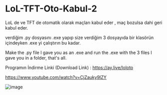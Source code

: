 # LoL-TFT-Oto-Kabul-2
LoL de ve TFT de otomatik olarak maçları kabul eder , maç bozulsa dahi geri kabul eder.

verdiğim .py dosyasını .exe yapıp size verdiğim 3 dosyayıda bir klasörün içindeyken .exe yi çalıştırın bu kadar.

Make the .py file I gave you as an .exe and run the .exe with the 3 files I gave you in a folder, that's all.

Programın İndirme Linki (Download Link) : https://ay.live/loloto

https://www.youtube.com/watch?v=CjZauky9IZY

 
![image](https://github.com/Leaddy/LoL-TFT-Oto-Kabul-2/assets/45538062/f571fe69-ebe4-48e6-86c3-0f08d6d1f377)





